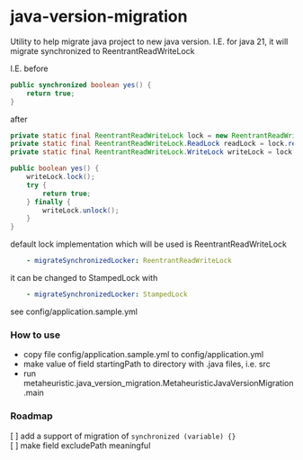 # java-version-migration
Utility to help migrate java project to new java version. I.E. for java 21, it  will migrate synchronized to ReentrantReadWriteLock

I.E.
before
```java
public synchronized boolean yes() {
    return true;
}
```

after
```java
private static final ReentrantReadWriteLock lock = new ReentrantReadWriteLock();
private static final ReentrantReadWriteLock.ReadLock readLock = lock.readLock();
private static final ReentrantReadWriteLock.WriteLock writeLock = lock.writeLock();

public boolean yes() {
    writeLock.lock();
    try {
        return true;
    } finally {
        writeLock.unlock();
    }
}
```

default lock implementation which will be used is ReentrantReadWriteLock
```yaml
    - migrateSynchronizedLocker: ReentrantReadWriteLock
```

it can be changed to StampedLock with
```yaml
    - migrateSynchronizedLocker: StampedLock
```

see config/application.sample.yml 

### How to use

- copy file config/application.sample.yml to config/application.yml
- make value of field startingPath to directory with .java files, i.e. src
- run metaheuristic.java_version_migration.MetaheuristicJavaVersionMigration.main

### Roadmap

[ ] add a support of migration of ```synchronized (variable) {}```   
[ ] make field excludePath meaningful